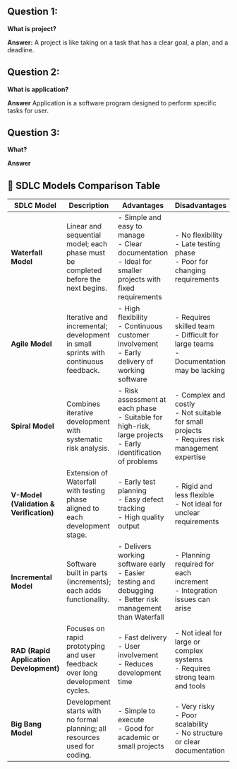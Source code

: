 ## Question 1:
**What is project?**

**Answer:** A project is like taking on a task that has a clear goal, a plan, and a deadline. 
## Question 2:
**What is application?**

**Answer** Application is a software program designed to perform specific tasks for user.

## Question 3:
**What?**

**Answer**

## 🔄 SDLC Models Comparison Table

| SDLC Model  | Description | Advantages | Disadvantages |
|-------------|-------------|-------------|----------------|
| **Waterfall Model** | Linear and sequential model; each phase must be completed before the next begins. | - Simple and easy to manage<br>- Clear documentation<br>- Ideal for smaller projects with fixed requirements | - No flexibility<br>- Late testing phase<br>- Poor for changing requirements |
| **Agile Model** | Iterative and incremental; development in small sprints with continuous feedback. | - High flexibility<br>- Continuous customer involvement<br>- Early delivery of working software | - Requires skilled team<br>- Difficult for large teams<br>- Documentation may be lacking |
| **Spiral Model** | Combines iterative development with systematic risk analysis. | - Risk assessment at each phase<br>- Suitable for high-risk, large projects<br>- Early identification of problems | - Complex and costly<br>- Not suitable for small projects<br>- Requires risk management expertise |
| **V-Model (Validation & Verification)** | Extension of Waterfall with testing phase aligned to each development stage. | - Early test planning<br>- Easy defect tracking<br>- High quality output | - Rigid and less flexible<br>- Not ideal for unclear requirements |
| **Incremental Model** | Software built in parts (increments); each adds functionality. | - Delivers working software early<br>- Easier testing and debugging<br>- Better risk management than Waterfall | - Planning required for each increment<br>- Integration issues can arise |
| **RAD (Rapid Application Development)** | Focuses on rapid prototyping and user feedback over long development cycles. | - Fast delivery<br>- User involvement<br>- Reduces development time | - Not ideal for large or complex systems<br>- Requires strong team and tools |
| **Big Bang Model** | Development starts with no formal planning; all resources used for coding. | - Simple to execute<br>- Good for academic or small projects | - Very risky<br>- Poor scalability<br>- No structure or clear documentation |

